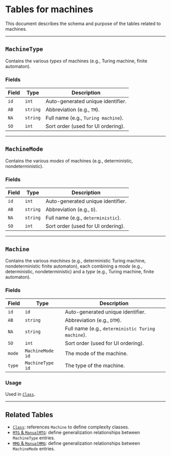 # Tables for machines

This document describes the schema and purpose of the tables related to machines.

---

## `MachineType` 

Contains the various _types_ of machines (e.g., Turing machine, finite automaton).

### Fields

| Field | Type     | Description                         |
| ----- | -------- | ----------------------------------- |
| `id`  | `int`    | Auto-generated unique identifier.   |
| `AB`  | `string` | Abbreviation (e.g., `TM`).          |
| `NA`  | `string` | Full name (e.g., `Turing machine`). |
| `SO`  | `int`    | Sort order (used for UI ordering).  |

---

## `MachineMode` 

Contains the various _modes_ of machines (e.g., deterministic, nondeterministic).

### Fields

| Field | Type     | Description                        |
| ----- | -------- | ---------------------------------- |
| `id`  | `int`    | Auto-generated unique identifier.  |
| `AB`  | `string` | Abbreviation (e.g., `D`).          |
| `NA`  | `string` | Full name (e.g., `deterministic`). |
| `SO`  | `int`    | Sort order (used for UI ordering). |

---

## `Machine` 

Contains the various _machines_ (e.g., deterministic Turing machine, nondeterministic finite automaton), each combining a _mode_ (e.g., deterministic, nondeterministic) and a _type_ (e.g., Turing machine, finite automaton).

### Fields

| Field  | Type             | Description                                       |
| ------ | ---------------- | ------------------------------------------------- |
| `id`   | `id`             | Auto-generated unique identifier.                 |
| `AB`   | `string`         | Abbreviation (e.g., `DTM`).                       |
| `NA`   | `string`         | Full name (e.g., `deterministic Turing machine`). |
| `SO`   | `int`            | Sort order (used for UI ordering).                |
| `mode` | `MachineMode id` | The mode of the machine.                          |
| `type` | `MachineType id` | The type of the machine.                          |

### Usage

Used in [`Class`](class.md).

---

## Related Tables

* [`Class`](class.md): references `Machine` to define complexity classes.
* [`MTG` & `ManualMTG`](machine_generalizations.md): define generalization relationships between `MachineType` entries.
* [`MMG` & `ManualMMG`](machine_generalizations.md): define generalization relationships between `MachineMode` entries.
